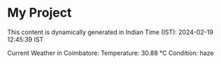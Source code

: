 # My Project

This content is dynamically generated in Indian Time (IST): 2024-02-19 12:45:39 IST


Current Weather in Coimbatore:
Temperature: 30.88 °C
Condition: haze
